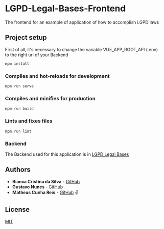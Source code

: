 # LGPD-Legal-Bases-Frontend
The frontend for an example of application of how to accomplish LGPD laws

## Project setup
First of all, it's necessary to change the variable VUE_APP_ROOT_API (.env) to the right url of your Backend

```
npm install
```

### Compiles and hot-reloads for development
```
npm run serve
```

### Compiles and minifies for production
```
npm run build
```

### Lints and fixes files
```
npm run lint
```

### Backend
The Backend used for this application is in [LGPD Legal Bases](https://github.com/BiancaCristina/lgpd-legal-bases)

## Authors

* **Bianca Cristina da Silva** - [GitHub](https://github.com/BiancaCristina)
* **Gustavo Nunes** - [GitHub](https://github.com/nunesg)
* **Matheus Cunha Reis** - [GitHub](https://github.com/matheuscr30) ✌

## License
[MIT](https://choosealicense.com/licenses/mit/)

